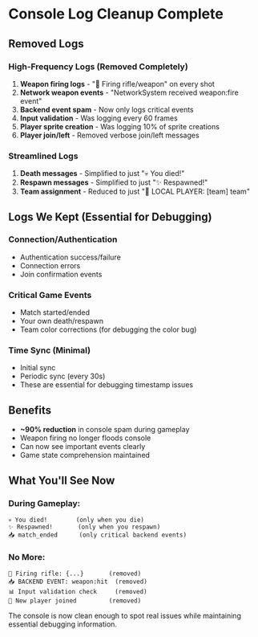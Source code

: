 # Console Log Cleanup Complete

## Removed Logs

### High-Frequency Logs (Removed Completely)
1. **Weapon firing logs** - "🔫 Firing rifle/weapon" on every shot
2. **Network weapon events** - "NetworkSystem received weapon:fire event"
3. **Backend event spam** - Now only logs critical events
4. **Input validation** - Was logging every 60 frames
5. **Player sprite creation** - Was logging 10% of sprite creations
6. **Player join/left** - Removed verbose join/left messages

### Streamlined Logs
1. **Death messages** - Simplified to just "💀 You died!"
2. **Respawn messages** - Simplified to just "✨ Respawned!"
3. **Team assignment** - Reduced to just "🎨 LOCAL PLAYER: [team] team"

## Logs We Kept (Essential for Debugging)

### Connection/Authentication
- Authentication success/failure
- Connection errors
- Join confirmation events

### Critical Game Events
- Match started/ended
- Your own death/respawn
- Team color corrections (for debugging the color bug)

### Time Sync (Minimal)
- Initial sync
- Periodic sync (every 30s)
- These are essential for debugging timestamp issues

## Benefits
- **~90% reduction** in console spam during gameplay
- Weapon firing no longer floods console
- Can now see important events clearly
- Game state comprehension maintained

## What You'll See Now

### During Gameplay:
```
💀 You died!        (only when you die)
✨ Respawned!       (only when you respawn)
📥 match_ended      (only critical backend events)
```

### No More:
```
🔫 Firing rifle: {...}       (removed)
📥 BACKEND EVENT: weapon:hit  (removed)
📊 Input validation check     (removed)
👥 New player joined         (removed)
```

The console is now clean enough to spot real issues while maintaining essential debugging information.

